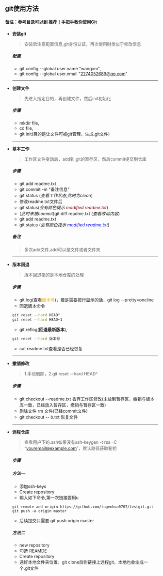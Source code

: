 ## git使用方法
#### 备注：参考目录可以到 [推荐！手把手教你使用Git](http://blog.jobbole.com/78960/)
- **安装git**
  >安装后注意配置信息,git身份认证，再次使用时类似于修改信息
  ##### *配置*
  -  git config --global user.name "wangxm",
  -  git config --global user.email "2274052689@qq.com"
  ***
- **创建文件**
  >先进入指定目的，再创建文件，然后init初始化
  ##### *步骤*
    -  mkdir file,
    -  cd file,
    -  git init(目的是让文件可被git管理，生成.git文件)
  ***
- **基本工作**
  >工作区文件变动后，add到.git的暂存区，然后commit提交到仓库
  ##### *步骤*
    - git add readme.txt
    - git commit -m "备注信息"
    - git status (*查看工作状态,此时为clean*)
    - 修改readme.txt文件后
    - git status(*会有颜色提示 <font color=darkred>modified readme.txt</font>*)
    - (*此时未被commit*)git diff readme.txt (*查看改动内容*)
    - git add readme.txt
    - git status (*会有颜色提示 <font color=blue>modified readme.txt</font>*)
    
   ##### *备注*
    >多次add文件,add可以是文件或者文件夹
  ***
- **版本回退**
  >版本回退指的是本地仓库的处理
  ##### *步骤*
    - git log(查看<font color=orange>版本号</font>)，若是需要按行显示的话，git log --pretty=oneline
    - 回退版本命令
    ```cmd
    git reset --hard HEAD^
    git reset --hard HEAD~1
    ```
    - git reflog(**回退最新版本**),
    ```cmd
    git reset --hard 版本号
    ```
    - cat readme.txt查看是否已经恢复
  ***
- **撤销修改**
  >1.手动删除，2.git reset --hard HEAD^
  ##### *步骤*
    - git checkout --readme.txt 丢弃工作区修改(未放到暂存区，撤销与版本库一致，已经放入暂存区，撤销与暂存区一致)
    - 删除文件 rm 文件(已经commit文件)
    - git checkout -- b.txt 恢复文件
  ***
- **远程仓库**
  >查看用户下的.ssh如果没有ssh-keygen  -t rsa –C “youremail@example.com”，默认路径获取秘钥
  ##### *步骤*
  ##### 方法一
    - 添加ssh-keys
    - Create repository
    - 输入如下命令,第一次链接要用u
    ```
    git remote add origin https://github.com/tugenhua0707/testgit.git
    git push -u origin master
    ```
    - 后续提交只需要 git push origin master
  ##### 方法二
  - new repository
  - 勾选 REAMDE
  - Create repository
  - 选好本地文件夹位置，git clone后则链接上远程git，本地也会生成一个.git文件


